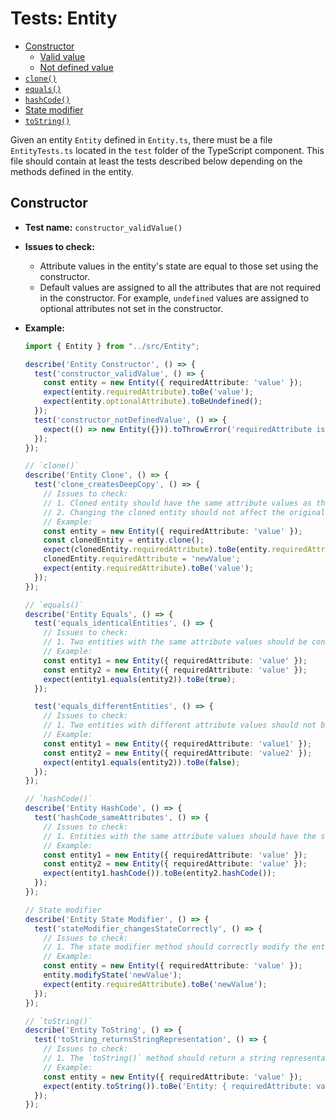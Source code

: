 # Tests: Entity

- [Constructor](#constructor)
  - [Valid value](#valid-value)
  - [Not defined value](#not-defined-value)
- [`clone()`](#clone)
- [`equals()`](#equals)
- [`hashCode()`](#hashcode)
- [State modifier](#state-modifier)
- [`toString()`](#tostring)

Given an entity `Entity` defined in `Entity.ts`, there must be a file `EntityTests.ts` located in the `test` folder of the TypeScript component.
This file should contain at least the tests described below depending on the methods defined in the entity.

## Constructor

* **Test name:** `constructor_validValue()`
* **Issues to check:**
  * Attribute values in the entity's state are equal to those set using the constructor.
  * Default values are assigned to all the attributes that are not required in the constructor. For example, `undefined` values are assigned to optional attributes not set in the constructor.
* **Example:**
  ```ts
  import { Entity } from "../src/Entity";

  describe('Entity Constructor', () => {
    test('constructor_validValue', () => {
      const entity = new Entity({ requiredAttribute: 'value' });
      expect(entity.requiredAttribute).toBe('value');
      expect(entity.optionalAttribute).toBeUndefined();
    });
    test('constructor_notDefinedValue', () => {
      expect(() => new Entity({})).toThrowError('requiredAttribute is required');
    });
  });
  ```

  ```ts
  // `clone()`
  describe('Entity Clone', () => {
    test('clone_createsDeepCopy', () => {
      // Issues to check:
      // 1. Cloned entity should have the same attribute values as the original.
      // 2. Changing the cloned entity should not affect the original entity.
      // Example:
      const entity = new Entity({ requiredAttribute: 'value' });
      const clonedEntity = entity.clone();
      expect(clonedEntity.requiredAttribute).toBe(entity.requiredAttribute);
      clonedEntity.requiredAttribute = 'newValue';
      expect(entity.requiredAttribute).toBe('value');
    });
  });
  ```

  ```ts
  // `equals()`
  describe('Entity Equals', () => {
    test('equals_identicalEntities', () => {
      // Issues to check:
      // 1. Two entities with the same attribute values should be considered equal.
      // Example:
      const entity1 = new Entity({ requiredAttribute: 'value' });
      const entity2 = new Entity({ requiredAttribute: 'value' });
      expect(entity1.equals(entity2)).toBe(true);
    });

    test('equals_differentEntities', () => {
      // Issues to check:
      // 1. Two entities with different attribute values should not be considered equal.
      // Example:
      const entity1 = new Entity({ requiredAttribute: 'value1' });
      const entity2 = new Entity({ requiredAttribute: 'value2' });
      expect(entity1.equals(entity2)).toBe(false);
    });
  });
  ```

  ```ts
  // `hashCode()`
  describe('Entity HashCode', () => {
    test('hashCode_sameAttributes', () => {
      // Issues to check:
      // 1. Entities with the same attribute values should have the same hash code.
      // Example:
      const entity1 = new Entity({ requiredAttribute: 'value' });
      const entity2 = new Entity({ requiredAttribute: 'value' });
      expect(entity1.hashCode()).toBe(entity2.hashCode());
    });
  });
  ```

  ```ts
  // State modifier
  describe('Entity State Modifier', () => {
    test('stateModifier_changesStateCorrectly', () => {
      // Issues to check:
      // 1. The state modifier method should correctly modify the entity's state.
      // Example:
      const entity = new Entity({ requiredAttribute: 'value' });
      entity.modifyState('newValue');
      expect(entity.requiredAttribute).toBe('newValue');
    });
  });
  ```

  ```ts
  // `toString()`
  describe('Entity ToString', () => {
    test('toString_returnsStringRepresentation', () => {
      // Issues to check:
      // 1. The `toString()` method should return a string representation of the entity.
      // Example:
      const entity = new Entity({ requiredAttribute: 'value' });
      expect(entity.toString()).toBe('Entity: { requiredAttribute: value }');
    });
  });
  ```
